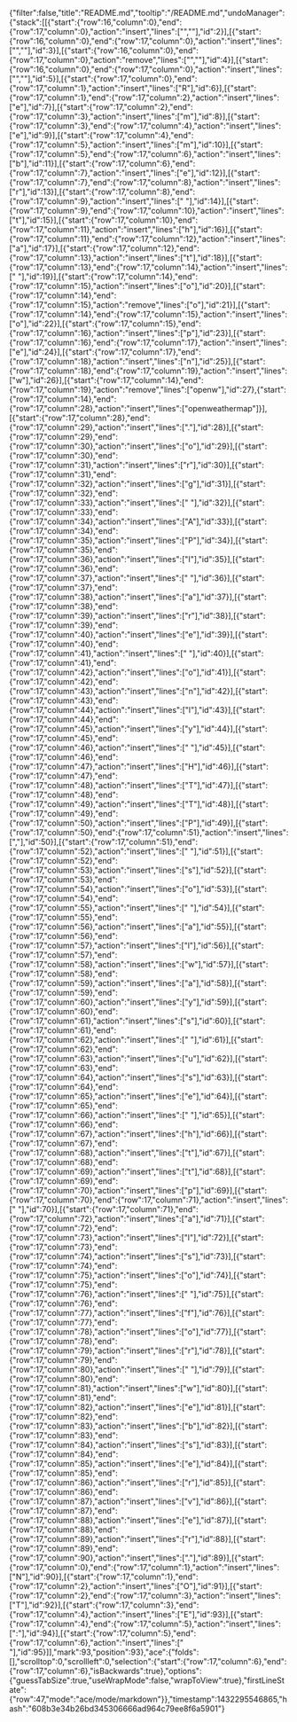 {"filter":false,"title":"README.md","tooltip":"/README.md","undoManager":{"stack":[[{"start":{"row":16,"column":0},"end":{"row":17,"column":0},"action":"insert","lines":["",""],"id":2}],[{"start":{"row":16,"column":0},"end":{"row":17,"column":0},"action":"insert","lines":["",""],"id":3}],[{"start":{"row":16,"column":0},"end":{"row":17,"column":0},"action":"remove","lines":["",""],"id":4}],[{"start":{"row":16,"column":0},"end":{"row":17,"column":0},"action":"insert","lines":["",""],"id":5}],[{"start":{"row":17,"column":0},"end":{"row":17,"column":1},"action":"insert","lines":["R"],"id":6}],[{"start":{"row":17,"column":1},"end":{"row":17,"column":2},"action":"insert","lines":["e"],"id":7}],[{"start":{"row":17,"column":2},"end":{"row":17,"column":3},"action":"insert","lines":["m"],"id":8}],[{"start":{"row":17,"column":3},"end":{"row":17,"column":4},"action":"insert","lines":["e"],"id":9}],[{"start":{"row":17,"column":4},"end":{"row":17,"column":5},"action":"insert","lines":["m"],"id":10}],[{"start":{"row":17,"column":5},"end":{"row":17,"column":6},"action":"insert","lines":["b"],"id":11}],[{"start":{"row":17,"column":6},"end":{"row":17,"column":7},"action":"insert","lines":["e"],"id":12}],[{"start":{"row":17,"column":7},"end":{"row":17,"column":8},"action":"insert","lines":["r"],"id":13}],[{"start":{"row":17,"column":8},"end":{"row":17,"column":9},"action":"insert","lines":[" "],"id":14}],[{"start":{"row":17,"column":9},"end":{"row":17,"column":10},"action":"insert","lines":["t"],"id":15}],[{"start":{"row":17,"column":10},"end":{"row":17,"column":11},"action":"insert","lines":["h"],"id":16}],[{"start":{"row":17,"column":11},"end":{"row":17,"column":12},"action":"insert","lines":["a"],"id":17}],[{"start":{"row":17,"column":12},"end":{"row":17,"column":13},"action":"insert","lines":["t"],"id":18}],[{"start":{"row":17,"column":13},"end":{"row":17,"column":14},"action":"insert","lines":[" "],"id":19}],[{"start":{"row":17,"column":14},"end":{"row":17,"column":15},"action":"insert","lines":["o"],"id":20}],[{"start":{"row":17,"column":14},"end":{"row":17,"column":15},"action":"remove","lines":["o"],"id":21}],[{"start":{"row":17,"column":14},"end":{"row":17,"column":15},"action":"insert","lines":["o"],"id":22}],[{"start":{"row":17,"column":15},"end":{"row":17,"column":16},"action":"insert","lines":["p"],"id":23}],[{"start":{"row":17,"column":16},"end":{"row":17,"column":17},"action":"insert","lines":["e"],"id":24}],[{"start":{"row":17,"column":17},"end":{"row":17,"column":18},"action":"insert","lines":["n"],"id":25}],[{"start":{"row":17,"column":18},"end":{"row":17,"column":19},"action":"insert","lines":["w"],"id":26}],[{"start":{"row":17,"column":14},"end":{"row":17,"column":19},"action":"remove","lines":["openw"],"id":27},{"start":{"row":17,"column":14},"end":{"row":17,"column":28},"action":"insert","lines":["openweathermap"]}],[{"start":{"row":17,"column":28},"end":{"row":17,"column":29},"action":"insert","lines":["."],"id":28}],[{"start":{"row":17,"column":29},"end":{"row":17,"column":30},"action":"insert","lines":["o"],"id":29}],[{"start":{"row":17,"column":30},"end":{"row":17,"column":31},"action":"insert","lines":["r"],"id":30}],[{"start":{"row":17,"column":31},"end":{"row":17,"column":32},"action":"insert","lines":["g"],"id":31}],[{"start":{"row":17,"column":32},"end":{"row":17,"column":33},"action":"insert","lines":[" "],"id":32}],[{"start":{"row":17,"column":33},"end":{"row":17,"column":34},"action":"insert","lines":["A"],"id":33}],[{"start":{"row":17,"column":34},"end":{"row":17,"column":35},"action":"insert","lines":["P"],"id":34}],[{"start":{"row":17,"column":35},"end":{"row":17,"column":36},"action":"insert","lines":["I"],"id":35}],[{"start":{"row":17,"column":36},"end":{"row":17,"column":37},"action":"insert","lines":[" "],"id":36}],[{"start":{"row":17,"column":37},"end":{"row":17,"column":38},"action":"insert","lines":["a"],"id":37}],[{"start":{"row":17,"column":38},"end":{"row":17,"column":39},"action":"insert","lines":["r"],"id":38}],[{"start":{"row":17,"column":39},"end":{"row":17,"column":40},"action":"insert","lines":["e"],"id":39}],[{"start":{"row":17,"column":40},"end":{"row":17,"column":41},"action":"insert","lines":[" "],"id":40}],[{"start":{"row":17,"column":41},"end":{"row":17,"column":42},"action":"insert","lines":["o"],"id":41}],[{"start":{"row":17,"column":42},"end":{"row":17,"column":43},"action":"insert","lines":["n"],"id":42}],[{"start":{"row":17,"column":43},"end":{"row":17,"column":44},"action":"insert","lines":["l"],"id":43}],[{"start":{"row":17,"column":44},"end":{"row":17,"column":45},"action":"insert","lines":["y"],"id":44}],[{"start":{"row":17,"column":45},"end":{"row":17,"column":46},"action":"insert","lines":[" "],"id":45}],[{"start":{"row":17,"column":46},"end":{"row":17,"column":47},"action":"insert","lines":["H"],"id":46}],[{"start":{"row":17,"column":47},"end":{"row":17,"column":48},"action":"insert","lines":["T"],"id":47}],[{"start":{"row":17,"column":48},"end":{"row":17,"column":49},"action":"insert","lines":["T"],"id":48}],[{"start":{"row":17,"column":49},"end":{"row":17,"column":50},"action":"insert","lines":["P"],"id":49}],[{"start":{"row":17,"column":50},"end":{"row":17,"column":51},"action":"insert","lines":[","],"id":50}],[{"start":{"row":17,"column":51},"end":{"row":17,"column":52},"action":"insert","lines":[" "],"id":51}],[{"start":{"row":17,"column":52},"end":{"row":17,"column":53},"action":"insert","lines":["s"],"id":52}],[{"start":{"row":17,"column":53},"end":{"row":17,"column":54},"action":"insert","lines":["o"],"id":53}],[{"start":{"row":17,"column":54},"end":{"row":17,"column":55},"action":"insert","lines":[" "],"id":54}],[{"start":{"row":17,"column":55},"end":{"row":17,"column":56},"action":"insert","lines":["a"],"id":55}],[{"start":{"row":17,"column":56},"end":{"row":17,"column":57},"action":"insert","lines":["l"],"id":56}],[{"start":{"row":17,"column":57},"end":{"row":17,"column":58},"action":"insert","lines":["w"],"id":57}],[{"start":{"row":17,"column":58},"end":{"row":17,"column":59},"action":"insert","lines":["a"],"id":58}],[{"start":{"row":17,"column":59},"end":{"row":17,"column":60},"action":"insert","lines":["y"],"id":59}],[{"start":{"row":17,"column":60},"end":{"row":17,"column":61},"action":"insert","lines":["s"],"id":60}],[{"start":{"row":17,"column":61},"end":{"row":17,"column":62},"action":"insert","lines":[" "],"id":61}],[{"start":{"row":17,"column":62},"end":{"row":17,"column":63},"action":"insert","lines":["u"],"id":62}],[{"start":{"row":17,"column":63},"end":{"row":17,"column":64},"action":"insert","lines":["s"],"id":63}],[{"start":{"row":17,"column":64},"end":{"row":17,"column":65},"action":"insert","lines":["e"],"id":64}],[{"start":{"row":17,"column":65},"end":{"row":17,"column":66},"action":"insert","lines":[" "],"id":65}],[{"start":{"row":17,"column":66},"end":{"row":17,"column":67},"action":"insert","lines":["h"],"id":66}],[{"start":{"row":17,"column":67},"end":{"row":17,"column":68},"action":"insert","lines":["t"],"id":67}],[{"start":{"row":17,"column":68},"end":{"row":17,"column":69},"action":"insert","lines":["t"],"id":68}],[{"start":{"row":17,"column":69},"end":{"row":17,"column":70},"action":"insert","lines":["p"],"id":69}],[{"start":{"row":17,"column":70},"end":{"row":17,"column":71},"action":"insert","lines":[" "],"id":70}],[{"start":{"row":17,"column":71},"end":{"row":17,"column":72},"action":"insert","lines":["a"],"id":71}],[{"start":{"row":17,"column":72},"end":{"row":17,"column":73},"action":"insert","lines":["l"],"id":72}],[{"start":{"row":17,"column":73},"end":{"row":17,"column":74},"action":"insert","lines":["s"],"id":73}],[{"start":{"row":17,"column":74},"end":{"row":17,"column":75},"action":"insert","lines":["o"],"id":74}],[{"start":{"row":17,"column":75},"end":{"row":17,"column":76},"action":"insert","lines":[" "],"id":75}],[{"start":{"row":17,"column":76},"end":{"row":17,"column":77},"action":"insert","lines":["f"],"id":76}],[{"start":{"row":17,"column":77},"end":{"row":17,"column":78},"action":"insert","lines":["o"],"id":77}],[{"start":{"row":17,"column":78},"end":{"row":17,"column":79},"action":"insert","lines":["r"],"id":78}],[{"start":{"row":17,"column":79},"end":{"row":17,"column":80},"action":"insert","lines":[" "],"id":79}],[{"start":{"row":17,"column":80},"end":{"row":17,"column":81},"action":"insert","lines":["w"],"id":80}],[{"start":{"row":17,"column":81},"end":{"row":17,"column":82},"action":"insert","lines":["e"],"id":81}],[{"start":{"row":17,"column":82},"end":{"row":17,"column":83},"action":"insert","lines":["b"],"id":82}],[{"start":{"row":17,"column":83},"end":{"row":17,"column":84},"action":"insert","lines":["s"],"id":83}],[{"start":{"row":17,"column":84},"end":{"row":17,"column":85},"action":"insert","lines":["e"],"id":84}],[{"start":{"row":17,"column":85},"end":{"row":17,"column":86},"action":"insert","lines":["r"],"id":85}],[{"start":{"row":17,"column":86},"end":{"row":17,"column":87},"action":"insert","lines":["v"],"id":86}],[{"start":{"row":17,"column":87},"end":{"row":17,"column":88},"action":"insert","lines":["e"],"id":87}],[{"start":{"row":17,"column":88},"end":{"row":17,"column":89},"action":"insert","lines":["r"],"id":88}],[{"start":{"row":17,"column":89},"end":{"row":17,"column":90},"action":"insert","lines":["."],"id":89}],[{"start":{"row":17,"column":0},"end":{"row":17,"column":1},"action":"insert","lines":["N"],"id":90}],[{"start":{"row":17,"column":1},"end":{"row":17,"column":2},"action":"insert","lines":["O"],"id":91}],[{"start":{"row":17,"column":2},"end":{"row":17,"column":3},"action":"insert","lines":["T"],"id":92}],[{"start":{"row":17,"column":3},"end":{"row":17,"column":4},"action":"insert","lines":["E"],"id":93}],[{"start":{"row":17,"column":4},"end":{"row":17,"column":5},"action":"insert","lines":[":"],"id":94}],[{"start":{"row":17,"column":5},"end":{"row":17,"column":6},"action":"insert","lines":[" "],"id":95}]],"mark":93,"position":93},"ace":{"folds":[],"scrolltop":0,"scrollleft":0,"selection":{"start":{"row":17,"column":6},"end":{"row":17,"column":6},"isBackwards":true},"options":{"guessTabSize":true,"useWrapMode":false,"wrapToView":true},"firstLineState":{"row":47,"mode":"ace/mode/markdown"}},"timestamp":1432295546865,"hash":"608b3e34b26bd345306666ad964c79ee8f6a5901"}